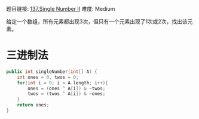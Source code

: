 题目链接: [137.Single Number II][1]
难度: Medium

给定一个数组，所有元素都出现3次，但只有一个元素出现了1次或2次，找出该元素。

# 三进制法
```cpp
public int singleNumber(int[] A) {
    int ones = 0, twos = 0;
    for(int i = 0; i < A.length; i++){
        ones = (ones ^ A[i]) & ~twos;
        twos = (twos ^ A[i]) & ~ones;
    }
    return ones;
}
```

[1]: https://leetcode.com/problems/single-number-ii/